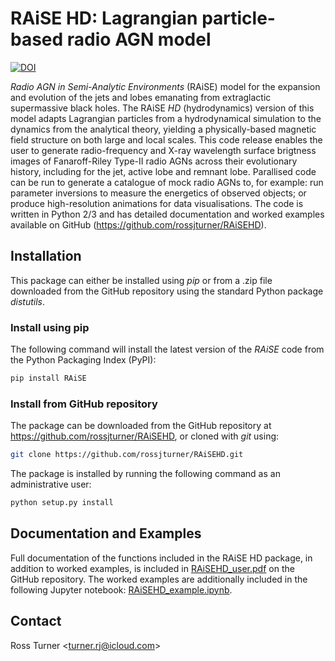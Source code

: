 # RAiSE HD: Lagrangian particle-based radio AGN model
[![DOI](https://zenodo.org/badge/DOI/10.5281/zenodo.5499909.svg)](https://doi.org/10.5281/zenodo.5499909)

_Radio AGN in Semi-Analytic Environments_ (RAiSE) model for the expansion and evolution of the jets and lobes emanating from extraglactic supermassive black holes. The RAiSE _HD_ (hydrodynamics) version of this model adapts Lagrangian particles from a hydrodynamical simulation to the dynamics from the analytical theory, yielding a physically-based magnetic field structure on both large and local scales. This code release enables the user to generate radio-frequency and X-ray wavelength surface brigtness images of Fanaroff-Riley Type-II radio AGNs across their evolutionary history, including for the jet, active lobe and remnant lobe. Parallised code can be run to generate a catalogue of mock radio AGNs to, for example: run parameter inversions to measure the energetics of observed objects; or produce high-resolution animations for data visualisations. The code is written in Python 2/3 and has detailed documentation and worked examples available on GitHub (https://github.com/rossjturner/RAiSEHD).

## Installation

This package can either be installed using _pip_ or from a .zip file downloaded from the GitHub repository using the standard Python package _distutils_.

### Install using pip
The following command will install the latest version of the _RAiSE_ code from the Python Packaging Index (PyPI):

```bash
pip install RAiSE
```

### Install from GitHub repository

The package can be downloaded from the GitHub repository at https://github.com/rossjturner/RAiSEHD, or cloned with _git_ using:

```bash
git clone https://github.com/rossjturner/RAiSEHD.git
```

The package is installed by running the following command as an administrative user:

```bash
python setup.py install
```

## Documentation and Examples

Full documentation of the functions included in the RAiSE HD package, in addition to worked examples, is included in [RAiSEHD_user.pdf](https://github.com/rossjturner/seismic_attributes/blob/main/RAiSEHD_user.pdf) on the GitHub repository. The worked examples are additionally included in the following Jupyter notebook: [RAiSEHD_example.ipynb](https://github.com/rossjturner/seismic_attributes/blob/main/RAiSEHD_example.ipynb).

## Contact

Ross Turner <<turner.rj@icloud.com>>
